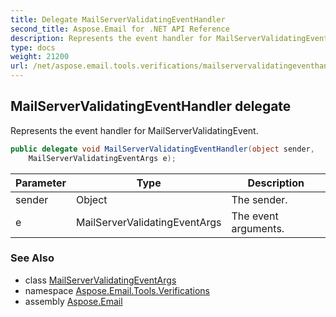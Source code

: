 ```yaml
---
title: Delegate MailServerValidatingEventHandler
second_title: Aspose.Email for .NET API Reference
description: Represents the event handler for MailServerValidatingEvent
type: docs
weight: 21200
url: /net/aspose.email.tools.verifications/mailservervalidatingeventhandler/
---
```

## MailServerValidatingEventHandler delegate

Represents the event handler for MailServerValidatingEvent.

```csharp
public delegate void MailServerValidatingEventHandler(object sender, 
    MailServerValidatingEventArgs e);
```

| Parameter | Type | Description |
| --- | --- | --- |
| sender | Object | The sender. |
| e | MailServerValidatingEventArgs | The event arguments. |

### See Also

* class [MailServerValidatingEventArgs](../mailservervalidatingeventargs/)
* namespace [Aspose.Email.Tools.Verifications](../../aspose.email.tools.verifications/)
* assembly [Aspose.Email](../../)



